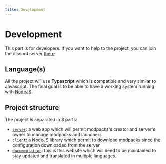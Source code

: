 ```yaml
---
title: Development
---
```


# Development

This part is for developers. If you want to help to the project, you can join the discord server [there](https://discord.gg/dS2Wxyr).

## Language(s)

All the project will use **Typescript** which is compatible and very similar to Javascript. The final goal is to be able to have a working system running with [NodeJS](https://nodejs.org).

## Project structure

The project is separated in 3 parts:

* [`server`](./server): a web app which will permit modpacks's creator and server's owner to manage modpacks and launchers
* [`client`](./client): a NodeJS library which permit to download modpacks since the configuration downloaded from the server
* [`documentation`](./documentation): this is this website which will need to be maintained to stay updated and translated in multiple languages.